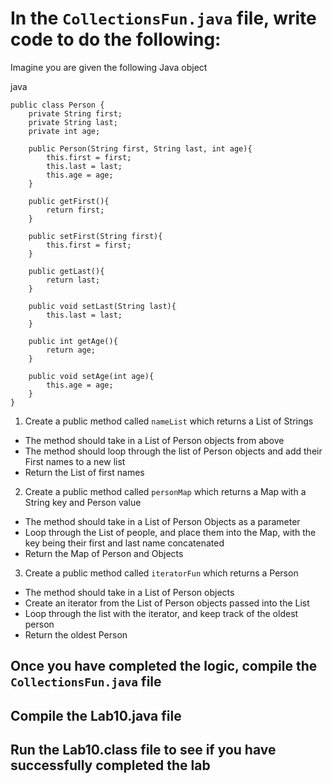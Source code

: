 # In the `CollectionsFun.java` file, write code to do the following:

Imagine you are given the following Java object

java

```
public class Person {
    private String first;
    private String last;
    private int age;

    public Person(String first, String last, int age){
        this.first = first;
        this.last = last;
        this.age = age;
    }

    public getFirst(){
        return first;
    }

    public setFirst(String first){
        this.first = first;
    }

    public getLast(){
        return last;
    }

    public void setLast(String last){
        this.last = last;
    }

    public int getAge(){
        return age;
    }

    public void setAge(int age){
        this.age = age;
    }
}
```

1. Create a public method called `nameList` which returns a List of Strings

- The method should take in a List of Person objects from above
- The method should loop through the list of Person objects and add their First names to a new list
- Return the List of first names

2. Create a public method called `personMap` which returns a Map with a String key and Person value

- The method should take in a List of Person Objects as a parameter
- Loop through the List of people, and place them into the Map, with the key being their first and last name concatenated
- Return the Map of Person and Objects

3. Create a public method called `iteratorFun` which returns a Person

- The method should take in a List of Person objects
- Create an iterator from the List of Person objects passed into the List
- Loop through the list with the iterator, and keep track of the oldest person
- Return the oldest Person

## Once you have completed the logic, compile the `CollectionsFun.java` file

## Compile the Lab10.java file

## Run the Lab10.class file to see if you have successfully completed the lab
